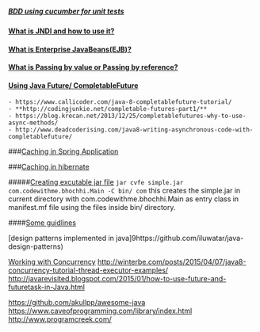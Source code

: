 
##### [BDD using cucumber for unit tests](http://www.hascode.com/2014/12/bdd-testing-with-cucumber-java-and-junit/#Dependencies)

#### [What is JNDI and how to use it?](https://github.com/bhochhi/java-guide/wiki/What-is-JNDI-and-why-we-needed-it%3F)

#### [What is Enterprise JavaBeans(EJB)?](https://github.com/bhochhi/java-guide/wiki/What-is-Enterprise-JavaBeans(EJB)%3F)

#### [What is Passing by value or Passing by reference?](https://github.com/bhochhi/java-guide/wiki/what-is-Passing-by-value-or-Passing-by-reference)

#### [Using Java Future/ CompletableFuture]()
    - https://www.callicoder.com/java-8-completablefuture-tutorial/
    - **http://codingjunkie.net/completable-futures-part1/**
    - https://blog.krecan.net/2013/12/25/completablefutures-why-to-use-async-methods/
    - http://www.deadcoderising.com/java8-writing-asynchronous-code-with-completablefuture/

###[Caching in Spring Application](http://www.ehcache.org/documentation/2.8/integrations/spring.html)

###[Caching in hibernate](http://www.ehcache.org/documentation/2.8/integrations/hibernate.html)

#####[Creating excutable jar file]()
```jar cvfe simple.jar com.codewithme.bhochhi.Main -C bin/ com```
this creates the simple.jar in current directory with com.codewithme.bhochhi.Main as entry class in manifest.mf file using the files inside bin/ directory.


####[Some guidlines](https://dzone.com/articles/zlwell-written-java?utm_medium=feed&utm_source=feedpress.me&utm_campaign=Feed:%20dzone%2Fjava)

[design patterns implemented in java]9https://github.com/iluwatar/java-design-patterns)

[Working with Concurrency]()
http://winterbe.com/posts/2015/04/07/java8-concurrency-tutorial-thread-executor-examples/
http://javarevisited.blogspot.com/2015/01/how-to-use-future-and-futuretask-in-Java.html


https://github.com/akullpp/awesome-java 
https://www.caveofprogramming.com/library/index.html
http://www.programcreek.com/


